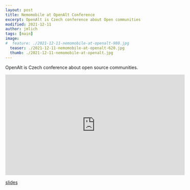 ```yaml
---
layout: post
title: Nemomobile at OpenAlt Conference
excerpt: OpenAlt is Czech conference about Open communities
modified: 2021-12-11
author: jmlich
tags: [main]
image:
#  feature: ./2021-12-11-nemomobile-at-openalt-980.jpg
  teaser: ./2021-12-11-nemomobile-at-openalt-620.jpg
  thumb: ./2021-12-11-nemomobile-at-openalt.jpg
---
```


OpenAlt is Czech conference about open source communities.


<iframe width="560" height="315" src="https://www.youtube.com/embed/6t7yV83rKI4" title="YouTube video player" frameborder="0" allow="accelerometer; autoplay; clipboard-write; encrypted-media; gyroscope; picture-in-picture" allowfullscreen></iframe>

[slides](https://openalt.cz/2021/slides/jozef-mlich-nemomobile.pdf)